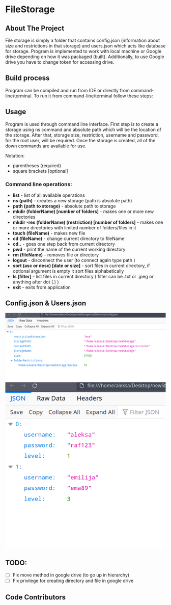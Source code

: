 # FileStorage

## About The Project

File storage is simply a folder that contains config.json (information about size and restrictions in that storage) and users.json which acts like database for storage. Program is implemented to work with local machine or Google drive depending on how it was packaged (built). Additionally, to use Google drive you have to change token for accessing drive. 

## Build process

Program can be compiled and run from IDE or directly from command-line/terminal. To run it from command-line/terminal follow these steps:


## Usage

Program is used through command line interface. First step is to create a storage using ns command and absolute path which will be the location of the storage. After that, storage size, restriction, username and password, for the root user, will be required. Once the storage is created, all of the down commands are available for use.

Notation: 

- parentheses (required)
- square brackets [optional]


### Command line operations:

- <b>list</b> - list of all available operations
- <b>ns (path)</b> - creates a new storage (path is absolute path)
- <b>path (path to storage)</b> - absolute path to storage
- <b>mkdir (folderName) [number of folders]</b> - makes one or more new directories
- <b>mkdir -res (folderName) (restriction) [number of folders]</b> - makes one or more directories with limited number of folders/files in it
- <b>touch (fileName)</b> - makes new file
- <b>cd (fileName)</b> - change current directory to fileName
- <b>cd..</b> - goes one step back from current directory
- <b>pwd</b> - print the name of the current working directory
- <b>rm (fileName)</b> - removes file or directory
- <b>logout</b> - disconnect the user (to connect again type path <path to storage>)
- <b>sort (asc or desc) [date or size]</b> - sort files in current directory, if optional argument is empty it sort files alphabetically
- <b>ls [filter]</b> - list files in current directory ( filter can be .txt or .jpeg or anything after dot (.) )
- <b>exit</b> - exits from application

 ## Config.json & Users.json
  ![config.json](Pictures/config.png)
  ![users.json](Pictures/users.png)

## TODO:

- [ ]  Fix move method in google drive (to go up in hierarchy)
- [ ]  Fix privilege for creating directory and file in google drive

## Code Contributors
